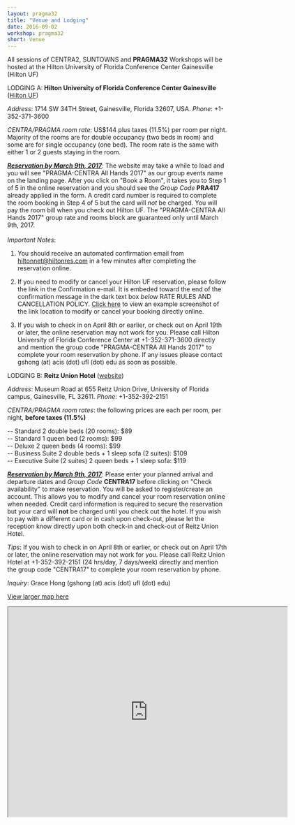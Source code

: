 ```yaml
---
layout: pragma32
title: "Venue and Lodging"
date: 2016-09-02
workshop: pragma32
short: Venue
---
```



All sessions of CENTRA2, SUNTOWNS and **PRAGMA32** Workshops will be hosted at the Hilton University of Florida Conference Center Gainesville (Hilton UF)


LODGING A:<strong> Hilton University of Florida Conference Center Gainesville</strong> (<a href="http://www3.hilton.com/en/hotels/florida/hilton-university-of-florida-conference-center-gainesville-GVNCCHF/index.html" target="_blank">Hilton UF</a>) <br />

<i>Address</i>: 1714 SW 34TH Street, Gainesville, Florida 32607, USA. <i>Phone</i>: +1-352-371-3600

<i>CENTRA/PRAGMA room rate</i>: US$144 plus taxes (11.5%) per room per night. Majority of the rooms are for double occupancy (two beds in room) and some are for single occupancy (one bed). The room rate is the same with either 1 or 2 guests staying in the room. 

**<i><a href=" http://www.hilton.com/en/hi/groups/personalized/G/GVNCCHF-PRA417-20170409/index.jhtml?WT.mc_id=POG" target="_blank">Reservation by March 9th, 2017</a></i>**: The website may take a while to load and you will see "PRAGMA-CENTRA All Hands 2017" as our group events name on the landing page. After you click on "Book a Room", it takes you to Step 1 of 5 in the online reservation and you should see the <i>Group Code</i> <strong>PRA417</strong> already applied in the form. A credit card number is required to complete the room booking in Step 4 of 5 but the card will *not* be charged. You will pay the room bill when you check out Hilton UF. The "PRAGMA-CENTRA All Hands 2017" group rate and rooms block are guaranteed only until March 9th, 2017.  <br />
<br />
<i>Important Notes</i>: 

1. You should receive an automated confirmation email from hiltonnet@hiltonres.com in a few minutes after completing the reservation online. 

2. If you need to modify or cancel your Hilton UF reservation, please follow the link in the Confirmation e-mail. It is embeded toward the end of the confirmation message in the dark text box *below* RATE RULES AND CANCELLATION POLICY. [Click here](http://www.globalcentra.org/img/Hilton_modify_cancel.png) to view an example screenshot of the link location to modify or cancel your booking directly online.

3. If you wish to check in on April 8th or earlier, or check out on April 19th or later, the online reservation may not work for you. Please call Hilton University of Florida Conference Center at +1-352-371-3600 directly and mention the group code "PRAGMA-CENTRA All Hands 2017" to complete your room reservation by phone. If any issues please contact gshong (at) acis (dot) ufl (dot) edu as soon as possible.
<p></p>

LODGING B: <strong>Reitz Union Hotel</strong> (<a href="https://www.union.ufl.edu/UnionHotel" target="_blank">website</a>)

<i>Address</i>: Museum Road at 655 Reitz Union Drive, University of Florida campus, Gainesville, FL 32611. <i>Phone</i>: +1-352-392-2151 

<i>CENTRA/PRAGMA room rates</i>: the following prices are each per room, per night, <strong>before taxes (11.5%)</strong>

-- Standard 2 double beds (20 rooms): $89<br />
-- Standard 1 queen bed (2 rooms): $99<br />
-- Deluxe 2 queen beds (4 rooms): $99<br />
-- Business Suite 2 double beds + 1 sleep sofa (2 suites): $109<br />
-- Executive Suite (2 suites) 2 queen beds + 1 sleep sofa: $119

<i><strong><a href="https://www.union.ufl.edu/UnionHotel/OnlineReservationsandAvailability" target="_blank">Reservation by March 9th, 2017</a></strong></i>: Please enter your planned arrival and departure dates and <i>Group Code</i> <strong>CENTRA17</strong> before clicking on "Check availability" to make reservation. You will be asked to register/create an account. This allows you to modify and cancel your room reservation online when needed. Credit card information is required to secure the reservation but your card will **not** be charged until you check out the hotel. If you wish to pay with a different card or in cash upon check-out, please let the reception know directly upon both check-in and check-out of Reitz Union Hotel.

<i>Tips</i>: If you wish to check in on April 8th or earlier, or check out on April 17th or later, the online reservation may not work for you. Please call Reitz Union Hotel at +1-352-392-2151 (24 hrs/day, 7 days/week) directly and mention the group code "CENTRA17" to complete your room reservation by phone.

<i>Inquiry</i>: Grace Hong (gshong (at) acis (dot) ufl (dot) edu)

<a href="https://goo.gl/AjSyvS" target="_blank">View larger map here</a>
<iframe src="https://www.google.com/maps/d/embed?mid=1y8tewMB7Ku4CbS0yLdHUf7iQ4JU" width="640" height="480"></iframe>

